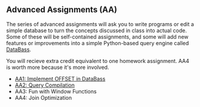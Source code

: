 ## Advanced Assignments (AA)

The series of advanced assignments will ask you to write programs or edit a simple database to turn the concepts discussed in class into actual code.  Some of these will be self-contained assignments, and some will add new features or improvements into a simple Python-based query engine called  [DataBass](https://www.github.com/w4111/databass-public).

You will recieve extra credit equivalent to one homework assignment.  AA4 is worth more because it's more involved.

* [AA1: Implement OFFSET in DataBass](./aa1.md)
* [AA2: Query Compilation](./aa2.md)
* AA3: Fun with Window Functions
* AA4: Join Optimization
